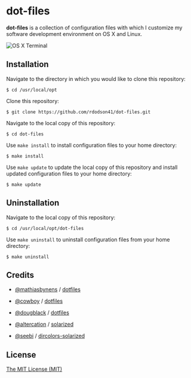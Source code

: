 # dot-files

**dot-files** is a collection of configuration files with which I customize my software development environment on OS X and Linux.

 ![OS X Terminal][1]

  [1]: <http://i.imgur.com/Q5iIGjF.png> "OS X Terminal"

## Installation

Navigate to the directory in which you would like to clone this repository:

    $ cd /usr/local/opt

Clone this repository:

    $ git clone https://github.com/rdodson41/dot-files.git

Navigate to the local copy of this repository:

    $ cd dot-files

Use `make install` to install configuration files to your home directory:

    $ make install

Use `make update` to update the local copy of this repository and install updated configuration files to your home directory:

    $ make update

## Uninstallation

Navigate to the local copy of this repository:

    $ cd /usr/local/opt/dot-files

Use `make uninstall` to uninstall configuration files from your home directory:

    $ make uninstall

## Credits

* [@mathiasbynens][2] / [dotfiles][3]
* [@cowboy][4] / [dotfiles][5]
* [@dougblack][6] / [dotfiles][7]
* [@altercation][8] / [solarized][9]
* [@seebi][10] / [dircolors-solarized][11]

  [2]: <https://github.com/mathiasbynens> "Mathias Bynens"
  [3]: <https://github.com/mathiasbynens/dotfiles> "dotfiles"
  [4]: <https://github.com/cowboy> "Ben Alman"
  [5]: <https://github.com/cowboy/dotfiles> "dotfiles"
  [6]: <https://github.com/dougblack> "Doug Black"
  [7]: <https://github.com/dougblack/dotfiles> "dotfiles"
  [8]: <https://github.com/altercation> "Ethan Schoonover"
  [9]: <https://github.com/altercation/solarized> "solarized"
  [10]: <https://github.com/seebi> "Sebastian Tramp"
  [11]: <https://github.com/seebi/dircolors-solarized> "dircolors-solarized"

## License

  [The MIT License (MIT)][12]

  [12]: <https://opensource.org/licenses/MIT> "The MIT License (MIT)"

